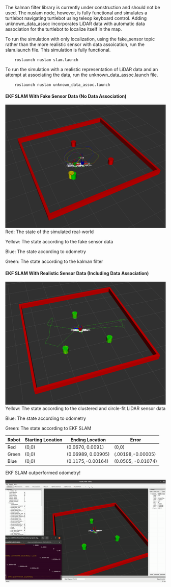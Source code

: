 The kalman filter library is currently under construction and should not be used. The nuslam node, however, is fully functional and simulates a turtlebot navigating turtlebot using teleop keyboard control. Adding unknown_data_assoc incorporates LiDAR data with automatic data association for the turtlebot to localize itself in the map. 

To run the simulation with only localization, using the fake_sensor topic rather than the more realistic sensor with data assoication, run the slam.launch file. This simulation is fully functional.

        roslaunch nuslam slam.launch

To run the simulation with a realistic representation of LiDAR data and an attempt at associating the data, run the unknown_data_assoc.launch file.

        roslaunch nuslam unknown_data_assoc.launch

#### EKF SLAM With Fake Sensor Data (No Data Association)
![SLAM Demo](Kalman_Filter.png)
Red: The state of the simulated real-world 

Yellow: The state according to the fake sensor data

Blue: The state according to odometry 

Green: The state according to the kalman filter

#### EKF SLAM With Realistic Sensor Data (Including Data Association)

![SLAM Demo](data_assoc.png)
Yellow: The state according to the clustered and circle-fit LiDAR sensor data

Blue: The state according to odometry 

Green: The state according to EKF SLAM

|Robot|Starting Location|Ending Location|Error| 
|---------|----------|---------|-----|
|Red| (0,0) | (0.0670, 0.0091) | (0,0)
|Green| (0,0) | (0.06989, 0.00905) | (.00198,-0.00005)
|Blue| (0,0) | (0.1175,-0.00164) | (0.0505, -0.01074)

EKF SLAM outperformed odometry! 

![SLAM Demo](final_demo.gif)